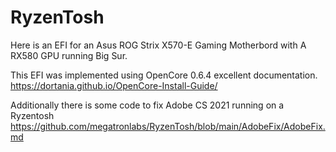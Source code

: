 # RyzenTosh
Here is an EFI for an Asus ROG Strix X570-E Gaming Motherbord with A RX580 GPU running Big Sur.

This EFI was implemented using OpenCore 0.6.4 excellent documentation.
https://dortania.github.io/OpenCore-Install-Guide/

Additionally there is some code to fix Adobe CS 2021 running on a Ryzentosh
https://github.com/megatronlabs/RyzenTosh/blob/main/AdobeFix/AdobeFix.md
